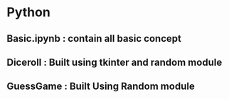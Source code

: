 # Python 
## Basic.ipynb : contain all basic concept
## Diceroll : Built using tkinter and random module 
## GuessGame : Built Using Random module


